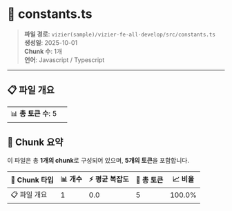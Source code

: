 # 📄 constants.ts

> **파일 경로**: `vizier(sample)/vizier-fe-all-develop/src/constants.ts`  
> **생성일**: 2025-10-01  
> **Chunk 수**: 1개  
> **언어**: Javascript / Typescript
---


## 📋 파일 개요

| | |
|--|--|
| 📊 **총 토큰 수**: 5 |  |






## 🧩 Chunk 요약

이 파일은 총 **1개의 chunk**로 구성되어 있으며, **5개의 토큰**을 포함합니다.

| 🧩 Chunk 타입 | 📊 개수 | ⚡ 평균 복잡도 | 📝 총 토큰 | 📈 비율 |
|---------------|--------|-------------|----------|--------|
| 📋 파일 개요 | 1 | 0.0 | 5 | 100.0% |


